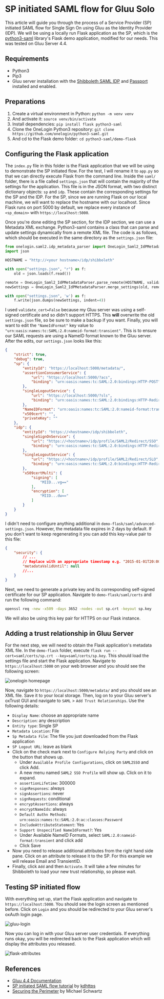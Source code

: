 # SP initiated SAML flow for Gluu Solo

This article will guide you through the process of a Service Provider (SP) initiated SAML flow for Single Sign On using Gluu as the Identity Provider (IDP). We will be using a locally run Flask application as the SP, which is the [python3-saml](https://github.com/onelogin/python3-saml) library's Flask demo application, modified for our needs. This was tested on Gluu Server 4.4.

## Requirements
- Python3
- Pip3
- Gluu server installation with the [Shibboleth SAML IDP](https://gluu.org/docs/gluu-server/operation/faq/#adding-passportjs-andor-shibboleth-idp-post-installation) and [Passport](https://gluu.org/docs/gluu-server/authn-guide/inbound-saml-passport/#enable-passport) installed and enabled.

## Preparations
1. Create a virtual environment in Python: `python -m venv venv`
2. And activate it: `source venv/bin/activate`
3. Install dependencies: `pip install flask python3-saml`
3. Clone the OneLogin Python3 repository: `git clone https://github.com/onelogin/python3-saml.git`
4. And cd to the Flask demo folder: `cd python3-saml/demo-flask`

## Configuring the Flask application
The `index.py` file in this folder is the Flask application that we will be using to demonstrate the SP initiated flow. For the test, I will rename it to `app.py` so that we can directly execute Flask from the command line. Inside the `saml/` folder, there is a file called `settings.json` that will contain the majority of the settings for the application. This file is in the JSON format, with two distinct dictionary objects: `sp` and `idp`. These contain the corresponding settings for the SP and the IDP. For the SP, since we are running Flask on our local machine, we will want to replace the hostname with our localhost. Since Flask runs on port 5000 by default, we replace every instance of `<sp_domain>` with `https://localhost:5000`.

Once you're done editing the SP section, for the IDP section, we can use a Metadata XML exchange. Python3-saml contains a class that can parse and update settings dynamically from a remote XML file. The code is as follows, which should be executed in the same directory as the `settings.json` file:

```python
from onelogin.saml2.idp_metadata_parser import OneLogin_Saml2_IdPMetadataParser
import json

HOSTNAME = "http://<your hostname>/idp/shibboleth"

with open("settings.json", "r") as f:
    old = json.loads(f.read())

remote = OneLogin_Saml2_IdPMetadataParser.parse_remote(HOSTNAME, validate_cert=False)
newSettings = OneLogin_Saml2_IdPMetadataParser.merge_settings(old, remote)

with open("settings.json", 'w') as f:
    f.write(json.dumps(newSettings, indent=4))
```
I used `validate_cert=False` because my Gluu server was using a self-signed certificate and so didn't support HTTPS. This **will** overwrite the old `settings.json` file, so be sure to make a backup if you want. Finally, you will want to edit the `"NameIdFormat"` key value to `"urn:oasis:names:tc:SAML:2.0:nameid-format:transient"`. This is to ensure our SAML requests are using a NameID format known to the Gluu server.
After the edits, our `settings.json` looks like this:

```json
{
    "strict": true,
    "debug": true,
    "sp": {
        "entityId": "https://localhost:5000/metadata/",
        "assertionConsumerService": {
            "url": "https://localhost:5000/?acs",
            "binding": "urn:oasis:names:tc:SAML:2.0:bindings:HTTP-POST"
        },
        "singleLogoutService": {
            "url": "https://localhost:5000/?sls",
            "binding": "urn:oasis:names:tc:SAML:2.0:bindings:HTTP-Redirect"
        },
        "NameIDFormat": "urn:oasis:names:tc:SAML:2.0:nameid-format:transient",
        "x509cert": "",
        "privateKey": ""
    },
    "idp": {
        "entityId": "https://<hostname>/idp/shibboleth",
        "singleSignOnService": {
            "url": "https://<hostname>/idp/profile/SAML2/Redirect/SSO",
            "binding": "urn:oasis:names:tc:SAML:2.0:bindings:HTTP-Redirect"
        },
        "singleLogoutService": {
            "url": "https://<hostname>/idp/profile/SAML2/Redirect/SLO",
            "binding": "urn:oasis:names:tc:SAML:2.0:bindings:HTTP-Redirect"
        },
        "x509certMulti": {
            "signing": [
                "MIID...vg=="
            ],
            "encryption": [
                "MIID...dw=="
            ]
        }
    }
}
```

I didn't need to configure anything additional in `demo-flask/saml/advanced-settings.json`. However, the metadata file expires in 2 days by default. If you don't want to keep regenerating it you can add this key-value pair to this file:

```json
{
    "security": {
        // ...
        // Replace with an appropriate timestamp e.g. "2015-01-01T20:00:00Z"
        "metadataValidUntil": null
        //...
    }
}

```

Next, we need to generate a private key and its corresponding self-signed certificate for our SP application. Navigate to `demo-flask/saml/certs` and run the following command:
```bash
openssl req -new -x509 -days 3652 -nodes -out sp.crt -keyout sp.key
```
We will also be using this key pair for HTTPS on our Flask instance.
## Adding a trust relationship in Gluu Server
For the next step, we will need to obtain the Flask application's metadata XML file. In the `demo-flask` folder, execute `flask run --cert=saml/certs/sp.crt --key=saml/certs/sp.key`. This should load the settings file and start the Flask application. Navigate to `https://localhost:5000` on your web browser and you should see the following screen:

![onelogin homepage]()

Now, navigate to `https://localhost:5000/metadata/` and you should see an XML file. Save it to your local storage. Then, log on to your Gluu server's oxTrust GUI and navigate to `SAML` > `Add Trust Relationships`. Use the following details:

- `Display Name`: choose an appropriate name
- `Description`: any description
- `Entity type`: Single SP
- `Metadata Location`: File
- `Sp Metadata File`: The file you just downloaded from the Flask application
- `SP Logout URL`: leave as blank
- Click on the check mark next to `Configure Relying Party` and click on the button that shows up.
    - Under `Available Profile Configurations`, click on `SAML2SSO` and click Add.
    - A new menu named `SAML2 SSO Profile` will show up. Click on it to expand.
    - `assertionLifetime`: 300000
    - `signResponses`: always
    - `signAssertions`: never
    - `signRequests`: conditional
    - `encryptAssertions`: always
    - `encryptNameIds`: always
    - `Default Authn Methods`: `urn:oasis:names:tc:SAML:2.0:ac:classes:Password`
    - `IncludeAttributeStatement`: Yes
    - `Support Unspecified NameIdFormat?`: Yes
    - Under Available NameID Formats, select `SAML:2.0:nameid-format:transient` and click add
    - Click Save
- Now you need to release additional attributes from the right hand side pane. Click on an attribute to release it to the SP. For this example we will release Email and TransientID. 
- Finally, click `Add` and then `Activate`. It will take a few minutes for Shibboleth to load your new trust relationship, so please wait.


## Testing SP initiated flow
With everything set up, start the Flask application and navigate to `https://localhost:5000`. You should see the login screen as mentioned before. Click on `Login` and you should be redirected to your Gluu server's oxAuth login page.

![gluu-login]()

Now you can log in with your Gluu server user credentials. If everything runs okay, you will be redirected back to the Flask application which will display the attributes you released.

![flask-attributes]()

## References
- [Gluu 4.4 Documentation](https://gluu.org/docs/gluu-server/4.4/)
- [SP initiated SAML flow tutorial](https://github.com/GluuFederation/tutorials/blob/master/oidc-sso-tutorials/tutorials/SAML-SSO-with-Gluu-Shibboleth-SP-Initiated-Flow.md) by [kdhttps](https://github.com/kdhttps)
- [Securing the Perimeter](https://www.amazon.com/Securing-Perimeter-Deploying-Identity-Management/dp/1484226003) by Michael Schwartz